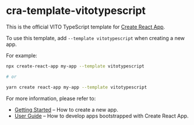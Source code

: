 # cra-template-vitotypescript

This is the official VITO TypeScript template for [Create React App](https://github.com/facebook/create-react-app).

To use this template, add `--template vitotypescript` when creating a new app.

For example:

```sh
npx create-react-app my-app --template vitotypescript

# or

yarn create react-app my-app --template vitotypescript
```

For more information, please refer to:

- [Getting Started](https://create-react-app.dev/docs/getting-started) – How to create a new app.
- [User Guide](https://create-react-app.dev) – How to develop apps bootstrapped with Create React App.
